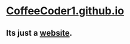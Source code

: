 # [CoffeeCoder1.github.io](CoffeeCoder1.github.io)

## Its just a [website](CoffeeCoder1.github.io).

